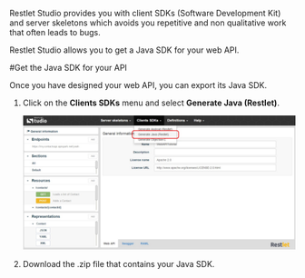 Restlet Studio provides you with client SDKs (Software Development Kit) and server skeletons which avoids you repetitive and non qualitative work that often leads to bugs.  

Restlet Studio allows you to get a Java SDK for your web API.

#Get the Java SDK for your API 

Once you have designed your web API, you can export its Java SDK.

1. Click on the **Clients SDKs** menu and select **Generate Java (Restlet)**.

	![Java](images/02.jpg "Java")

2. Download the .zip file that contains your Java SDK.